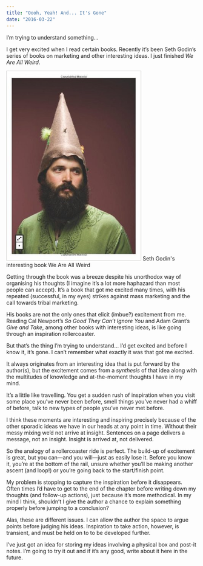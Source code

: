 ```yaml
---
title: "Oooh, Yeah! And... It's Gone"
date: "2016-03-22"
---
```


I’m trying to understand something…

I get very excited when I read certain books. Recently it’s been Seth Godin’s series of books on marketing and other interesting ideas. I just finished _We Are All Weird_.

![Seth Godin's interesting book We Are All Weird](images/we-are-all-weird.jpg) Seth Godin's interesting book We Are All Weird

Getting through the book was a breeze despite his unorthodox way of organising his thoughts (I imagine it’s a lot more haphazard than most people can accept). It’s a book that got me excited many times, with his repeated (successful, in my eyes) strikes against mass marketing and the call towards tribal marketing.

His books are not the only ones that elicit (imbue?) excitement from me. Reading Cal Newport’s _So Good They Can’t Ignore You_ and Adam Grant’s _Give and Take_, among other books with interesting ideas, is like going through an inspiration rollercoaster.

But that’s the thing I’m trying to understand… I’d get excited and before I know it, it’s gone. I can’t remember what exactly it was that got me excited.

It always originates from an interesting idea that is put forward by the author(s), but the excitement comes from a _synthesis_ of that idea along with the multitudes of knowledge and at-the-moment thoughts I have in my mind.

It’s a little like travelling. You get a sudden rush of inspiration when you visit some place you’ve never been before, smell things you’ve never had a whiff of before, talk to new types of people you’ve never met before.

I think these moments are interesting and inspiring precisely because of the other sporadic ideas we have in our heads at any point in time. Without their messy mixing we’d not arrive at insight. Sentences on a page delivers a message, not an insight. Insight is arrived at, not delivered.

So the analogy of a rollercoaster ride is perfect. The build-up of excitement is great, but you can—and you will—just as easily lose it. Before you know it, you’re at the bottom of the rail, unsure whether you’ll be making another ascent (and loop!) or you’re going back to the start/finish point.

My problem is stopping to capture the inspiration before it disappears. Often times I’d have to get to the end of the chapter before writing down my thoughts (and follow-up actions), just because it’s more methodical. In my mind I think, shouldn’t I give the author a chance to explain something properly before jumping to a conclusion?

Alas, these are different issues. I can allow the author the space to argue points before judging his ideas. Inspiration to take action, however, is transient, and must be held on to to be developed further.

I’ve just got an idea for storing my ideas involving a physical box and post-it notes. I’m going to try it out and if it’s any good, write about it here in the future.
